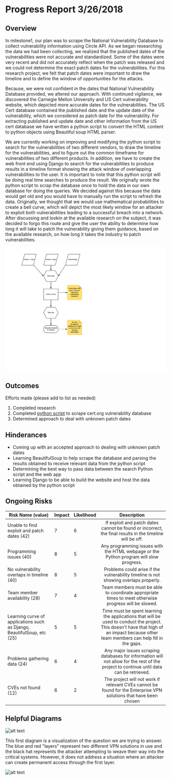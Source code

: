 # Progress Report 3/26/2018
## Overview

In milestone1, our plan was to scrape the National Vulnerability Database to collect vulnerability information using Circle API.  As we began researching the data we had been collecting, we realized that the published dates of the vulnerabilities were not accurate and standardized.  Some of the dates were very recent and did not accurately reflect when the patch was released and we could not determine the exact patch dates for the vulnerabilities. For this research project, we felt that patch dates were important to draw the timeline and to define the window of opportunities for the attacks. 

Because, we were not confident in the dates that National Vulnerability Database provided, we altered our approach.  With continued vigilance, we discovered the Carnegie Mellon University and US Cert vulnerability website, which depicted more accurate dates for the vulnerabilities.  The US Cert database contained the published date and the update date of the vulnerability, which we considered as patch date for the vulnerability. For extracting published and update date and other information from the US cert database we have written a python script to convert the HTML content to python objects using Beautiful soup HTML parser. 

We are currently working on improving and modifying the python script to search for the vulnerabilities of two different vendors, to draw the timeline for the vulnerabilities, and to figure out the common timeframe for vulnerabilities of two different products. In addition, we have to create the web front end using Django to search for the vulnerabilities to produce results in a timeline format showing the attack window of overlapping vulnerabilities to the user. It is important to note that this python script will be doing real time searches to produce the result.  We originally wrote the python script to scrap the database once to hold the data in our own database for doing the queries.  We decided against this because the data would get old and you would have to manually run the script to refresh the data.  Originally, we thought that we would use  mathematical probabilities to create a bell curve, which will depict the most likely window for an attacker to exploit both vulnerabilities leading to a successful breach into a network. After discussing and lookin at the available research on the subject, it was decided to forgo this route and give the user the ability to determine how long it will take to patch the vulnerability giving them guidance, based on the available research, on how long it takes the industry to patch vulnerabilities. 

![UML](https://github.com/MLHale/insure-layered-solutions/blob/master/GantCharts/uml3.png)

## Outcomes

  Efforts made (please add to list as needed)
  
  1. Completed research
  2. Completed [python script](https://github.com/MLHale/insure-layered-solutions/blob/master/python/layeredSolutionsClasses.py) to scrape cert.org vulnerability database
  3. Determined approach to deal with unknown patch dates

## Hinderances

* Coming up with an accepted approach to dealing with unknown patch dates
* Learning BeautifulSoup to help scrape the database and parsing the results obtained to receive relevant data from the python script
* Determining the best way to pass data between the search Python script and the web app
* Learning Django to be able to build the website and host the data obtained by the python script

## Ongoing Risks

| Risk Name (value) | Impact | Likelihood | Description |
|-------------------------------------------------------|--------|------------|:---------------------------------------------------------------------------------------------------------------------------------------:|
|    Unable to find exploit and patch dates (42) | 7| 6 | If exploit and patch dates cannot be found or incorrect, the final results in the timeline will be off. |
| Programming issues (40) | 8 | 5 | Any programming issues with the HTML webpage or the Python program will slow progress. |
| No vulnerability overlaps in timeline (40) | 8 | 5 | Problems could arise if the vulnerability timeline is not showing overlaps properly.    |
| Team member availability (28) | 7 | 4 | Team members must be able to coordinate appropriate times to meet otherwise progress will be slowed. |
| Learning curve of applications such as Django, BeautifulSoup, etc (25) | 5 | 5 | Time must be spent learning the applications that will be used to conduct the project. This doesn't have that high of an impact because other team members can help fill in the gaps. |
| Problems gathering data (24) | 6 | 4 | Any major issues scraping databases for information will not allow for the rest of the project to continue until data can be retrieved. |
| CVEs not found (12) | 6 | 2 | The project will not work if relevant CVEs cannot be found for the Enterprise VPN solutions that have been chosen |

## Helpful Diagrams
![alt text](https://i.imgur.com/qPILImM.jpg "Problem Diagram")

This first diagram is a visualization of the question we are trying to answer. The blue and red "layers" represent two different VPN solutions in use and the black hat represents the attacker attempting to weave their way into the critical systems. However, it does not address a situation where an attacker can create permanent access through the first layer.

![alt text](https://i.imgur.com/jKtN5oR.jpg "Data Diagram")
